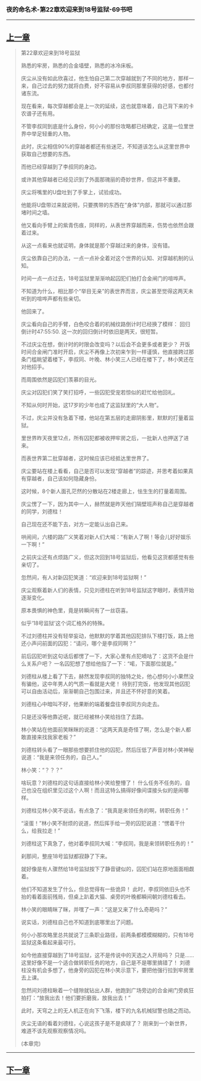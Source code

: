 ### 夜的命名术-第22章欢迎来到18号监狱-69书吧

--------
[上一章](./9809dc7d2754bcf4b8937672d9dc1fb9.md)
--------


>
>
>
>第22章欢迎来到18号监狱
>
>熟悉的牢房，熟悉的合金墙壁，熟悉的冰冷床板。
>
>庆尘从没有如此欣喜过，他生怕自己第二次穿越就到了不同的地方，那样一来，自己过去的努力就将白费，好不容易从李叔同那里获得的好感，也都付诸东流。
>
>现在看来，每次穿越都会是上一次的延续，这也就意味着，自己背下来的卡农谱子还有用。
>
>不管李叔同到底是什么身份，何小小的那份攻略都已经确定，这是一位里世界中举足轻重的人物。
>
>此时，庆尘相信90%的穿越者都还有些迷茫，不知道该怎么从这里世界中获取自己想要的东西。
>
>而他已经穿越到了李叔同的身边。
>
>或许其他穿越者已经见识到了外面那瑰丽的奇妙世界，但这并不重要。
>
>庆尘将嘴里的U盘吐到了手掌上，试验成功。
>
>他能将U盘带过来就说明，只要携带的东西在“身体”内部，那就可以通过那堵时间之墙。
>
>他又看向手臂上的紫青伤痕，同样的，从表世界穿越而来，伤势也依然会跟着过来。
>
>从这一点看来也就证明，身体就是那个穿越过来的身体，没有错。
>
>庆尘依靠自己的办法，一点一点补全着对这个世界的认知、对穿越机制的认知。
>
>时间一点一点过去，18号监狱里渐渐响起囚犯们拍打合金闸门的喧哗声。
>
>不知道为什么，相比那个“举目无亲”的表世界而言，庆尘甚至觉得这两天未听到的喧哗声都有些亲切。
>
>他回来了。
>
>庆尘看向自己的手臂，白色咬合着的机械纹路倒计时已经换了模样：
>回归倒计时47:55:50.
>这一次的回归倒计时依旧是两天，很短暂。
>
>不过庆尘在想，倒计时的时限会改变吗？以后会不会更多或者更少？
>开饭时间合金闸门准时开启，庆尘不再像上次初来乍到一样谨慎，他直接跨过那条门槛眺望着楼下，李叔同、叶晚、林小笑三人已经在楼下了，林小笑还在对他招手。
>
>而周围依然是囚犯们羡慕的目光。
>
>庆尘对囚犯们笑了笑打招呼，一些囚犯受宠若惊似的赶忙给他回礼。
>
>不知从何时开始，这17岁的少年也成了这监狱里的“大人物”。
>
>不过，庆尘并没有急着下楼，他站在第五层的走廊阴影里，默默的打量着监狱。
>
>里世界昨天夜里12点，所有囚犯都被收押牢房之后，一批新人也押送了进来。
>
>而表世界第二批穿越者，这时候应该已经抵达里世界了。
>
>庆尘要站在楼上看看，自己是否可以发现“穿越者”的踪迹，并思考着如果真有穿越者，自己该如何隐藏身份。
>
>这时候，8个新人面孔茫然的分散站在2楼走廊上，怯生生的打量着周围。
>
>庆尘愣了一下，因为其中一人，赫然就是昨天他们隔壁班声称自己是穿越者的同学，刘德柱！
>
>自己现在还不能下去，对方一定能认出自己来。
>
>哄闹间，六楼的路广义笑着对新人们大喊：“有新人了啊！等会儿好好娱乐一下啊！”
>
>之前庆尘还有点烦路广义，但这次回到18号监狱后，他看见这货都感觉有些亲切了。
>
>忽然间，有人对新囚犯笑道：“欢迎来到18号监狱啊！”
>
>庆尘观察着新人们的表情，只见刘德柱在听到18号监狱这字眼时，表情开始逐渐变化。
>
>原本畏惧的神色里，竟是转瞬间有了一丝窃喜。
>
>似乎‘18号监狱’这个词汇格外的特殊。
>
>不过刘德柱并没有轻举妄动，他默默的学着其他囚犯排队下楼打饭，路上他还小声问前面的囚犯：“请问，哪个是李叔同啊？”
>
>前后囚犯听到这句话后都愣了一下，大家心里有点犯嘀咕了：这货不会是什么关系户吧？
>一名囚犯想了想给他指了一下：“喏，下面那位就是。”
>
>刘德柱从楼上看了下去，赫然发现李叔同的独特之处，他心想何小小果然没有骗他，这中年男人的气质一看就是大佬！
>待到打完饭，他发现其他囚犯可以自由活动后，渐渐朝自己包围过来，并且还不怀好意的笑着。
>
>刘德柱心中暗叫不好，他果断的端着餐盘往李叔同方向走去。
>
>只是还没等他靠近呢，就已经被林小笑给挡住了去路。
>
>林小笑站在他面前笑眯眯的说道：“这两天真是奇怪了啊，怎么是个新人都敢直接来找我家老板？”
>
>刘德柱转头看了一眼那些想要抓住他的囚犯，然后压低了声音对林小笑神秘说道：“我是来领任务的，自己人。”
>
>林小笑：“？？？”
>
>啥玩意？刘德柱的这句话直接给林小笑给整懵了！
>什么任务不任务的，自己也没在组织里见过这个人啊！而且这特么搞得好像间谍接头似的是闹哪样。
>
>刘德柱见林小笑不说话，有点急了：“我真是来领任务的啊，转职任务！”
>
>“滚蛋！”林小笑不耐烦的说道，然后挥手给一旁的囚犯说道：“愣着干什么，给我拉走！”
>
>刘德柱这下真急了，他对着李叔同大喊：“李叔同，我是来领转职任务的！”
>
>刹那间，整座18号监狱都寂静了下来。
>
>就好像是有人骤然给18号监狱按下了静音键似的，囚犯们站在原地面面相觑着。
>
>他们不知道发生了什么，但总觉得有一些诡异！
>此时，李叔同依旧头也不抬的看着面前残局，但桌上趴着大猫、桌旁的叶晚都瞬间朝刘德柱看去。
>
>林小笑的眼睛眯了眯，并嘿了一声：“这是又来了什么奇葩吗？”
>
>说实话，刘德柱自己也不知道到底哪里出了问题。
>
>何小小那攻略里总共就说了三条职业路径，前两条都模模糊糊的，只有18号监狱这条看起来最可行。
>
>如今他直接穿越到了18号监狱，这不是传说中的天选之人开局吗？
>只是……这里好像不是一个适合做转职任务的地方，自己是不是哪里搞错了！
>刘德柱没有机会多想了，他身旁的囚犯在林小笑示意下，要把他强行拉到牢房里去上课。
>
>忽然间刘德柱瞅着一个缝隙就钻出人群，他跑到广场旁边的合金闸门旁疯狂拍打：“放我出去！他们要折磨我，放我出去！”
>
>此时，天穹之上的无人机正在向下飞落，楼下的九名机械狱警也随之而动。
>
>庆尘无语的看着刘德柱，心说这孩子是不是疯球了？
>刚来到一个新世界，难道不该先观察观察情况吗。
>
>(本章完)
>
>

--------
[下一章](./e35f4fdd87bf7c863035ba308f9091de.md)
--------
